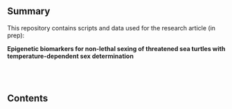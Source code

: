 ## Summary

This repository contains scripts and data used for the research article (in prep): 

**Epigenetic biomarkers for non-lethal sexing of threatened sea turtles with temperature-dependent sex determination**

<br/><br/>
## Contents
